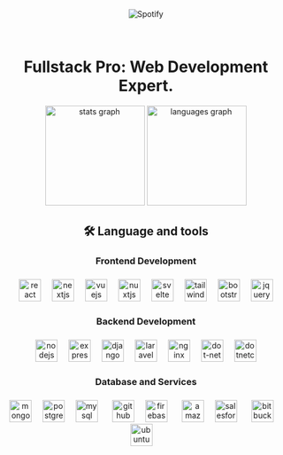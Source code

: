 &nbsp;<div align="center">
  ![Spotify](https://novatorem.vercel.app/api/spotify?background_color=0d1117&border_color=ffffff)
</div>
<!-- <img align="left" src="https://user-images.githubusercontent.com/65187002/144930161-2f783401-8d27-4fdf-a2f7-cc0ba32f1f1f.gif" width="20%" style="display:inline;"><img align="right" src="https://user-images.githubusercontent.com/65187002/144930161-2f783401-8d27-4fdf-a2f7-cc0ba32f1f1f.gif" width="20%" style="display:inline;"> -->
<br>

<h1 align="center">Fullstack Pro: Web Development Expert.</h1>

<div align="center">
  <img src="https://github-readme-stats.vercel.app/api?username=awesomedev77&theme=tokyonight&hide_border=true&include_all_commits=true&count_private=true" height="180" alt="stats graph"  />
  <img src="https://github-readme-stats.vercel.app/api/top-langs/?username=awesomedev77&theme=tokyonight&hide_border=true&include_all_commits=true&count_private=true&layout=compact" height="180" alt="languages graph"  />
</div>



<h2 align="center">🛠 Language and tools</h2>

###

<h3 align="center">Frontend Development</h4>

###

<div align="center">
  <img src="https://skillicons.dev/icons?i=react" height="40" title="React" alt="react logo"  />
  <img width="12" />
  <img src="https://skillicons.dev/icons?i=nextjs" height="40" title="NextJS" alt="nextjs logo"  />
  <img width="12" />
  <img src="https://skillicons.dev/icons?i=vue" height="40" title="VueJS" alt="vuejs logo"  />
  <img width="12" />
  <img src="https://skillicons.dev/icons?i=nuxtjs" height="40" title="NuxtJS" alt="nuxtjs logo"  />
  <img width="12" />
  <img src="https://skillicons.dev/icons?i=svelte" height="40" title="Svelte" alt="svelte logo"  />
  <img width="12" />
  <img src="https://cdn.simpleicons.org/tailwindcss/06B6D4" height="40" title="TailwindCSS" alt="tailwindcss logo"  />
  <img width="12" />
  <img src="https://skillicons.dev/icons?i=bootstrap" height="40" title="BootStrap" alt="bootstrap logo"  />
  <img width="12" />
  <img src="https://skillicons.dev/icons?i=jquery" height="40" title="jQuery" alt="jquery logo"  />
</div>

###

<h3 align="center">Backend Development</h4>

###

<div align="center">
  <img src="https://cdn.simpleicons.org/nodedotjs/339933" height="40" title="NodeJS" alt="nodejs logo"  />
  <img width="12" />
  <img src="https://skillicons.dev/icons?i=express" height="40" title="ExpressJS" alt="express logo"  />
  <img width="12" />
  <img src="https://skillicons.dev/icons?i=django" height="40" title="Django" alt="django logo"  />
  <img width="12" />
  <img src="https://cdn.simpleicons.org/laravel/FF2D20" height="40" title="Laravel" alt="laravel logo"  />
  <img width="12" />
  <img src="https://skillicons.dev/icons?i=nginx" height="40" title="Nginx" alt="nginx logo"  />
  <img width="12" />
  <img src="https://skillicons.dev/icons?i=dotnet" height="40" title="Dotnet" alt="dot-net logo"  />
  <img width="12" />
  <img src="https://cdn.jsdelivr.net/gh/devicons/devicon/icons/dotnetcore/dotnetcore-original.svg" title="DotnetCore" height="40" alt="dotnetcore logo"  />
</div>

###

<h3 align="center">Database and Services</h4>

###

<div align="center">
  <img src="https://skillicons.dev/icons?i=mongodb" height="40" title="MongoDB" alt="mongodb logo"  />
  <img width="12" />
  <img src="https://skillicons.dev/icons?i=postgres" height="40" title="postgresql" alt="postgresql logo"  />
  <img width="12" />
  <img src="https://skillicons.dev/icons?i=mysql" height="40" title="mysql" alt="mysql logo"  />
  <img width="18" />
  <img src="https://skillicons.dev/icons?i=github" height="40" title="Github" alt="github logo"  />
  <img width="12" />
  <img src="https://cdn.simpleicons.org/firebase/FFCA28" height="40" title="Firebase" alt="firebase logo"  />
  <img width="18" />
  <img src="https://skillicons.dev/icons?i=aws" height="40" title="Amazon" alt="amazonwebservices logo"  />
  <img width="12" />
  <img src="https://cdn.jsdelivr.net/gh/devicons/devicon/icons/salesforce/salesforce-original.svg" height="40" alt="salesforce logo"  />
  <img width="18" />
  <img src="https://cdn.jsdelivr.net/gh/devicons/devicon/icons/bitbucket/bitbucket-original.svg" height="40" title="BitBucket" alt="bitbucket logo"  />
  <img width="12" />
  <img src="https://cdn.jsdelivr.net/gh/devicons/devicon/icons/ubuntu/ubuntu-plain.svg" title="Ubuntu" height="40" alt="ubuntu logo"  />
  <img width="12" />
</div>

###
